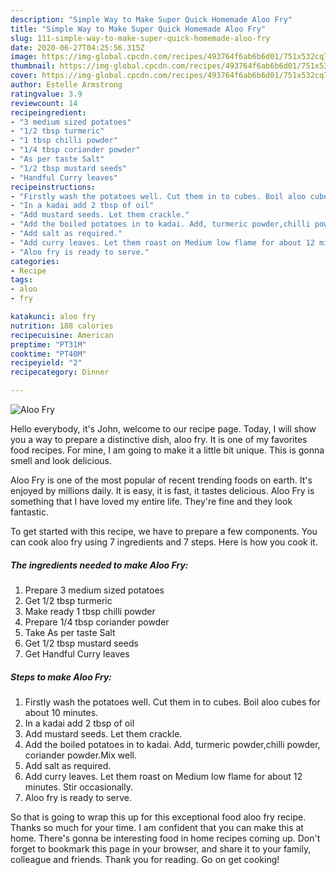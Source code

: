 ```yaml
---
description: "Simple Way to Make Super Quick Homemade Aloo Fry"
title: "Simple Way to Make Super Quick Homemade Aloo Fry"
slug: 111-simple-way-to-make-super-quick-homemade-aloo-fry
date: 2020-06-27T04:25:56.315Z
image: https://img-global.cpcdn.com/recipes/493764f6ab6b6d01/751x532cq70/aloo-fry-recipe-main-photo.jpg
thumbnail: https://img-global.cpcdn.com/recipes/493764f6ab6b6d01/751x532cq70/aloo-fry-recipe-main-photo.jpg
cover: https://img-global.cpcdn.com/recipes/493764f6ab6b6d01/751x532cq70/aloo-fry-recipe-main-photo.jpg
author: Estelle Armstrong
ratingvalue: 3.9
reviewcount: 14
recipeingredient:
- "3 medium sized potatoes"
- "1/2 tbsp turmeric"
- "1 tbsp chilli powder"
- "1/4 tbsp coriander powder"
- "As per taste Salt"
- "1/2 tbsp mustard seeds"
- "Handful Curry leaves"
recipeinstructions:
- "Firstly wash the potatoes well. Cut them in to cubes. Boil aloo cubes for about 10 minutes."
- "In a kadai add 2 tbsp of oil"
- "Add mustard seeds. Let them crackle."
- "Add the boiled potatoes in to kadai. Add, turmeric powder,chilli powder, coriander powder.Mix well."
- "Add salt as required."
- "Add curry leaves. Let them roast on Medium low flame for about 12 minutes. Stir occasionally."
- "Aloo fry is ready to serve."
categories:
- Recipe
tags:
- aloo
- fry

katakunci: aloo fry 
nutrition: 188 calories
recipecuisine: American
preptime: "PT31M"
cooktime: "PT40M"
recipeyield: "2"
recipecategory: Dinner

---
```



![Aloo Fry](https://img-global.cpcdn.com/recipes/493764f6ab6b6d01/751x532cq70/aloo-fry-recipe-main-photo.jpg)

Hello everybody, it's John, welcome to our recipe page. Today, I will show you a way to prepare a distinctive dish, aloo fry. It is one of my favorites food recipes. For mine, I am going to make it a little bit unique. This is gonna smell and look delicious.

Aloo Fry is one of the most popular of recent trending foods on earth. It's enjoyed by millions daily. It is easy, it is fast, it tastes delicious. Aloo Fry is something that I have loved my entire life. They're fine and they look fantastic.




To get started with this recipe, we have to prepare a few components. You can cook aloo fry using 7 ingredients and 7 steps. Here is how you cook it.

<!--inarticleads1-->

##### The ingredients needed to make Aloo Fry:

1. Prepare 3 medium sized potatoes
1. Get 1/2 tbsp turmeric
1. Make ready 1 tbsp chilli powder
1. Prepare 1/4 tbsp coriander powder
1. Take As per taste Salt
1. Get 1/2 tbsp mustard seeds
1. Get Handful Curry leaves




<!--inarticleads2-->

##### Steps to make Aloo Fry:

1. Firstly wash the potatoes well. Cut them in to cubes. Boil aloo cubes for about 10 minutes.
1. In a kadai add 2 tbsp of oil
1. Add mustard seeds. Let them crackle.
1. Add the boiled potatoes in to kadai. Add, turmeric powder,chilli powder, coriander powder.Mix well.
1. Add salt as required.
1. Add curry leaves. Let them roast on Medium low flame for about 12 minutes. Stir occasionally.
1. Aloo fry is ready to serve.




So that is going to wrap this up for this exceptional food aloo fry recipe. Thanks so much for your time. I am confident that you can make this at home. There's gonna be interesting food in home recipes coming up. Don't forget to bookmark this page in your browser, and share it to your family, colleague and friends. Thank you for reading. Go on get cooking!
